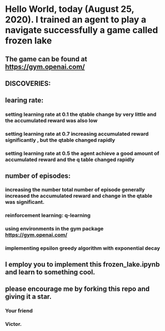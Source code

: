 # Hello World, today (August 25, 2020). I trained an agent to play a navigate successfully a game called frozen lake
## The game can be found at https://gym.openai.com/
## DISCOVERIES:

## learing rate:
### setting learning rate at 0.1 the qtable change by very little and the accumulated reward was also low
### setting learning rate at 0.7 increasing accumulated reward significantly , but the qtable changed rapidly
### setting learning rate at 0.5 the agent achieve a good amount of accumulated reward and the q table changed rapidly

## number of episodes:
  ### increasing the number total number of episode generally increased the accumulated reward and change in the qtable was significant.

### reinforcement learning: q-learning

### using environments in the gym package https://gym.openai.com/
### implementing epsilon greedy algorithm with exponential decay
## I employ you to implement this frozen_lake.ipynb and learn to something cool.

## please encourage me by forking this repo and giving it a star.
### Your friend
### Victor.

